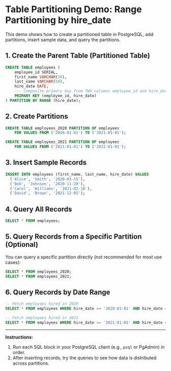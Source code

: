 # Table Partitioning Demo: Range Partitioning by hire_date

This demo shows how to create a partitioned table in PostgreSQL, add partitions, insert sample data, and query the partitions.

## 1. Create the Parent Table (Partitioned Table)

```sql
CREATE TABLE employees (
    employee_id SERIAL,
    first_name VARCHAR(50),
    last_name VARCHAR(50),
    hire_date DATE,
    --- Composite primary key from TWO columns employee_id and hire_date
    PRIMARY KEY (employee_id, hire_date)
) PARTITION BY RANGE (hire_date);
```

## 2. Create Partitions

```sql
CREATE TABLE employees_2020 PARTITION OF employees
    FOR VALUES FROM ('2020-01-01') TO ('2021-01-01');

CREATE TABLE employees_2021 PARTITION OF employees
    FOR VALUES FROM ('2021-01-01') TO ('2022-01-01');
```

## 3. Insert Sample Records

```sql
INSERT INTO employees (first_name, last_name, hire_date) VALUES
  ('Alice', 'Smith', '2020-03-15'),
  ('Bob', 'Johnson', '2020-11-20'),
  ('Carol', 'Williams', '2021-02-10'),
  ('David', 'Brown', '2021-12-05');
```

## 4. Query All Records

```sql
SELECT * FROM employees;
```

## 5. Query Records from a Specific Partition (Optional)

You can query a specific partition directly (not recommended for most use cases):

```sql
SELECT * FROM employees_2020;
SELECT * FROM employees_2021;
```

## 6. Query Records by Date Range

```sql
-- Fetch employees hired in 2020
SELECT * FROM employees WHERE hire_date >= '2020-01-01' AND hire_date < '2021-01-01';

-- Fetch employees hired in 2021
SELECT * FROM employees WHERE hire_date >= '2021-01-01' AND hire_date < '2022-01-01';
```

---

**Instructions:**
1. Run each SQL block in your PostgreSQL client (e.g., `psql` or PgAdmin) in order.
2. After inserting records, try the queries to see how data is distributed across partitions.
